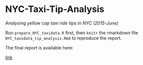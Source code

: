 # NYC-Taxi-Tip-Analysis
_Analysing yellow cap taxi ride tips in NYC (2015-June)_

Run `prepare_NYC_taxidata.R` first, then `knitr` the rmarkdown file `NYC_taxidata_tip_analysis.Rmd` to reproduce the report.

The final report is available here:

[link](google.com)
